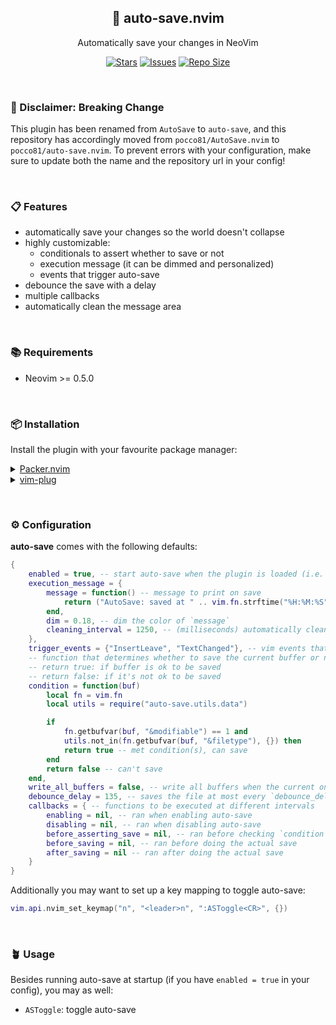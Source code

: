 <p align="center">
  <h2 align="center">🧶 auto-save.nvim</h2>
</p>

<p align="center">
	Automatically save your changes in NeoVim
</p>

<p align="center">
	<a href="https://github.com/Pocco81/auto-save.nvim/stargazers">
		<img alt="Stars" src="https://img.shields.io/github/stars/Pocco81/auto-save.nvim?style=for-the-badge&logo=starship&color=C9CBFF&logoColor=D9E0EE&labelColor=302D41"></a>
	<a href="https://github.com/Pocco81/auto-save.nvim/issues">
		<img alt="Issues" src="https://img.shields.io/github/issues/Pocco81/auto-save.nvim?style=for-the-badge&logo=bilibili&color=F5E0DC&logoColor=D9E0EE&labelColor=302D41"></a>
	<a href="https://github.com/Pocco81/auto-save.nvim">
		<img alt="Repo Size" src="https://img.shields.io/github/repo-size/Pocco81/auto-save.nvim?color=%23DDB6F2&label=SIZE&logo=codesandbox&style=for-the-badge&logoColor=D9E0EE&labelColor=302D41"/></a>
</p>

&nbsp;

### 📢 Disclaimer: Breaking Change

This plugin has been renamed from `AutoSave` to `auto-save`, and this repository has accordingly moved from `pocco81/AutoSave.nvim` to `pocco81/auto-save.nvim`. To prevent errors with your configuration, make sure to update both the name and the repository url in your config! 

&nbsp;

### 📋 Features

- automatically save your changes so the world doesn't collapse
- highly customizable:
	- conditionals to assert whether to save or not
	- execution message (it can be dimmed and personalized)
	- events that trigger auto-save
- debounce the save with a delay
- multiple callbacks
- automatically clean the message area

&nbsp;

### 📚 Requirements

-   Neovim >= 0.5.0

&nbsp;

### 📦 Installation

Install the plugin with your favourite package manager:

<details>
	<summary><a href="https://github.com/wbthomason/packer.nvim">Packer.nvim</a></summary>

```lua
use({
	"Pocco81/auto-save.nvim",
	config = function()
		 require("auto-save").setup {
			-- your config goes here
			-- or just leave it empty :)
		 }
	end,
})
```

</details>

<details>
	<summary><a href="https://github.com/junegunn/vim-plug">vim-plug</a></summary>

```vim
Plug 'Pocco81/auto-save.nvim'
lua << EOF
	require("auto-save").setup {
		-- your config goes here
		-- or just leave it empty :)
	}
EOF
```

</details>

&nbsp;

### ⚙️ Configuration

**auto-save** comes with the following defaults:

```lua
{
    enabled = true, -- start auto-save when the plugin is loaded (i.e. when your package manager loads it)
    execution_message = {
		message = function() -- message to print on save
			return ("AutoSave: saved at " .. vim.fn.strftime("%H:%M:%S"))
		end,
		dim = 0.18, -- dim the color of `message`
		cleaning_interval = 1250, -- (milliseconds) automatically clean MsgArea after displaying `message`. See :h MsgArea
	},
    trigger_events = {"InsertLeave", "TextChanged"}, -- vim events that trigger auto-save. See :h events
	-- function that determines whether to save the current buffer or not
	-- return true: if buffer is ok to be saved
	-- return false: if it's not ok to be saved
	condition = function(buf)
		local fn = vim.fn
		local utils = require("auto-save.utils.data")

		if
			fn.getbufvar(buf, "&modifiable") == 1 and
			utils.not_in(fn.getbufvar(buf, "&filetype"), {}) then
			return true -- met condition(s), can save
		end
		return false -- can't save
	end,
    write_all_buffers = false, -- write all buffers when the current one meets `condition`
    debounce_delay = 135, -- saves the file at most every `debounce_delay` milliseconds
	callbacks = { -- functions to be executed at different intervals
		enabling = nil, -- ran when enabling auto-save
		disabling = nil, -- ran when disabling auto-save
		before_asserting_save = nil, -- ran before checking `condition`
		before_saving = nil, -- ran before doing the actual save
		after_saving = nil -- ran after doing the actual save
	}
}
```

Additionally you may want to set up a key mapping to toggle auto-save:

```lua
vim.api.nvim_set_keymap("n", "<leader>n", ":ASToggle<CR>", {})
```

&nbsp;

### 🪴 Usage

Besides running auto-save at startup (if you have `enabled = true` in your config), you may as well:

- `ASToggle`: toggle auto-save

&nbsp;
